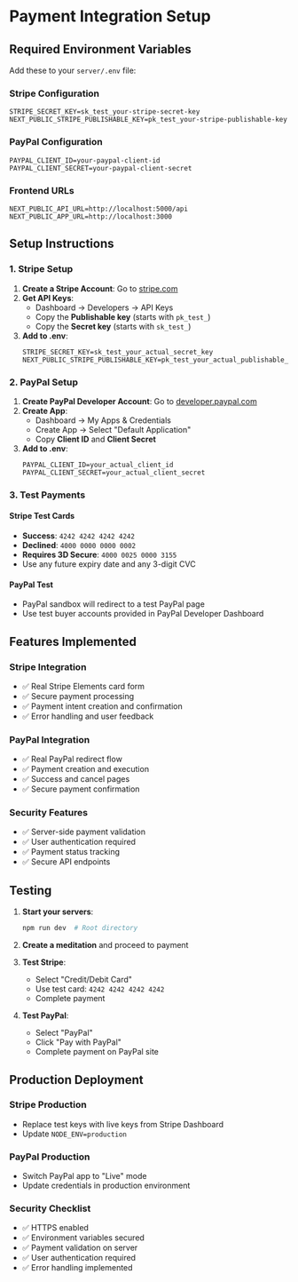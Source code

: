 # Payment Integration Setup

## Required Environment Variables

Add these to your `server/.env` file:

### Stripe Configuration

```env
STRIPE_SECRET_KEY=sk_test_your-stripe-secret-key
NEXT_PUBLIC_STRIPE_PUBLISHABLE_KEY=pk_test_your-stripe-publishable-key
```

### PayPal Configuration

```env
PAYPAL_CLIENT_ID=your-paypal-client-id
PAYPAL_CLIENT_SECRET=your-paypal-client-secret
```

### Frontend URLs

```env
NEXT_PUBLIC_API_URL=http://localhost:5000/api
NEXT_PUBLIC_APP_URL=http://localhost:3000
```

## Setup Instructions

### 1. Stripe Setup

1. **Create a Stripe Account**: Go to [stripe.com](https://stripe.com)
2. **Get API Keys**:
    - Dashboard → Developers → API Keys
    - Copy the **Publishable key** (starts with `pk_test_`)
    - Copy the **Secret key** (starts with `sk_test_`)
3. **Add to .env**:
    ```env
    STRIPE_SECRET_KEY=sk_test_your_actual_secret_key
    NEXT_PUBLIC_STRIPE_PUBLISHABLE_KEY=pk_test_your_actual_publishable_key
    ```

### 2. PayPal Setup

1. **Create PayPal Developer Account**: Go to [developer.paypal.com](https://developer.paypal.com)
2. **Create App**:
    - Dashboard → My Apps & Credentials
    - Create App → Select "Default Application"
    - Copy **Client ID** and **Client Secret**
3. **Add to .env**:
    ```env
    PAYPAL_CLIENT_ID=your_actual_client_id
    PAYPAL_CLIENT_SECRET=your_actual_client_secret
    ```

### 3. Test Payments

#### Stripe Test Cards

-   **Success**: `4242 4242 4242 4242`
-   **Declined**: `4000 0000 0000 0002`
-   **Requires 3D Secure**: `4000 0025 0000 3155`
-   Use any future expiry date and any 3-digit CVC

#### PayPal Test

-   PayPal sandbox will redirect to a test PayPal page
-   Use test buyer accounts provided in PayPal Developer Dashboard

## Features Implemented

### Stripe Integration

-   ✅ Real Stripe Elements card form
-   ✅ Secure payment processing
-   ✅ Payment intent creation and confirmation
-   ✅ Error handling and user feedback

### PayPal Integration

-   ✅ Real PayPal redirect flow
-   ✅ Payment creation and execution
-   ✅ Success and cancel pages
-   ✅ Secure payment confirmation

### Security Features

-   ✅ Server-side payment validation
-   ✅ User authentication required
-   ✅ Payment status tracking
-   ✅ Secure API endpoints

## Testing

1. **Start your servers**:

    ```bash
    npm run dev  # Root directory
    ```

2. **Create a meditation** and proceed to payment

3. **Test Stripe**:

    - Select "Credit/Debit Card"
    - Use test card: `4242 4242 4242 4242`
    - Complete payment

4. **Test PayPal**:
    - Select "PayPal"
    - Click "Pay with PayPal"
    - Complete payment on PayPal site

## Production Deployment

### Stripe Production

-   Replace test keys with live keys from Stripe Dashboard
-   Update `NODE_ENV=production`

### PayPal Production

-   Switch PayPal app to "Live" mode
-   Update credentials in production environment

### Security Checklist

-   ✅ HTTPS enabled
-   ✅ Environment variables secured
-   ✅ Payment validation on server
-   ✅ User authentication required
-   ✅ Error handling implemented
